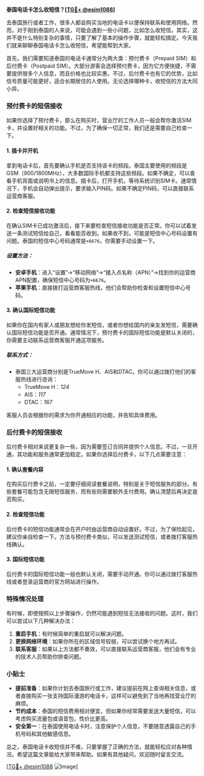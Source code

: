 **泰国电话卡怎么收短信？[[TG💪+ @esim1088](https://t.me/s/esim1088)]**

去泰国旅行或者工作，很多人都会购买当地的电话卡以便保持联系和使用网络。然而，对于刚到泰国的人来说，可能会遇到一些小问题，比如怎么收短信。其实，这并不是什么特别复杂的事情，只要了解了基本的操作步骤，就能轻松搞定。今天我们就来聊聊泰国电话卡怎么收短信，希望能帮到大家。

首先，我们需要知道泰国的电话卡通常分为两大类：预付费卡（Prepaid SIM）和后付费卡（Postpaid SIM）。大部分游客会选择预付费卡，因为它方便快捷，不需要提供很多个人信息，而且价格也比较实惠。不过，后付费卡也有它的优势，比如信号质量可能更好，适合长期居住的人使用。无论选择哪种卡，收短信的方法大同小异。

### 预付费卡的短信接收

如果你选择了预付费卡，那么在购买时，营业厅的工作人员一般会帮你激活SIM卡，并设置好相关的功能。不过，为了确保一切正常，我们还是需要自己检查一下。

#### 1. 插卡并开机
拿到电话卡后，首先要确认手机是否支持该卡的频段。泰国主要使用的频段是GSM（900/1800MHz），大多数国际手机都支持这些频段。如果不确定，可以查看手机背面或说明书上的信息。插卡后，打开手机，等待系统识别SIM卡。通常情况下，手机会自动弹出提示，要求输入PIN码。如果不确定PIN码，可以直接联系运营商客服。

#### 2. 检查短信接收功能
在确认SIM卡已成功激活后，接下来要检查短信接收功能是否正常。你可以试着发送一条测试短信给自己，看看能否收到。如果收不到，可能是短信中心号码设置有问题。泰国的短信中心号码通常是`+6676`，你需要手动设置一下。

##### 设置方法：
- **安卓手机**：进入“设置”→“移动网络”→“接入点名称（APN）”→找到你的运营商APN配置，确保短信中心号码为`+6676`。
- **苹果手机**：直接拨打运营商客服热线，他们会帮助你检查和设置短信中心号码。

#### 3. 确认国际短信功能
如果你在国内有家人或朋友想给你发短信，或者你想给国内的亲友发短信，需要确认国际短信功能是否开通。通常情况下，预付费卡的国际短信功能是默认关闭的，你需要主动联系运营商客服开通这项服务。

##### 联系方式：
- 泰国三大运营商分别是TrueMove H、AIS和DTAC。你可以通过拨打他们的客服热线进行咨询：
  - TrueMove H：*124*
  - AIS：*117*
  - DTAC：*167*

客服人员会根据你的需求为你开通相应的功能，并告知具体费用。

### 后付费卡的短信接收

后付费卡相对来说更复杂一些，因为需要签订合同并提供个人信息。不过，一旦开通，其功能和服务通常更加稳定。如果你选择后付费卡，以下几点需要注意：

#### 1. 确认套餐内容
在购买后付费卡之前，一定要仔细阅读套餐说明，特别是关于短信服务的部分。有些套餐可能包含无限短信服务，而有些则需要额外支付费用。确认清楚后再决定是否购买。

#### 2. 检查短信功能
后付费卡的短信功能通常会在开户时由运营商自动设置好。不过，为了保险起见，建议你亲自检查一下。方法与预付费卡类似，可以发送测试短信，或者拨打客服热线确认。

#### 3. 国际短信功能
后付费卡的国际短信功能一般也默认关闭，需要手动开通。你可以通过拨打客服热线或者登录运营商的官方网站进行操作。

### 特殊情况处理

有时候，即使按照以上步骤操作，仍然可能遇到短信无法接收的问题。这时，我们可以尝试以下几种解决办法：

1. **重启手机**：有时候简单的重启就可以解决问题。
2. **更换网络环境**：如果你所在的区域信号较弱，可以尝试换个地方再试。
3. **联系客服**：如果以上方法都不奏效，可以直接联系运营商客服，他们会有专业的技术人员帮助你排查问题。

### 小贴士

- **提前准备**：如果你计划去泰国旅行或工作，建议提前在网上查询相关信息，或者直接购买一张支持国际漫游的电话卡，这样可以避免到了当地再找营业厅的麻烦。
- **节约成本**：泰国的短信费用相对便宜，但如果你经常需要发送大量短信，可以考虑购买流量包或语音包，性价比更高。
- **安全第一**：在泰国使用电话卡时，注意保护个人信息，不要随意透露自己的手机号码和其他敏感信息。

总之，泰国电话卡收短信并不难，只要掌握了正确的方法，就能轻松应对各种情况。希望这篇文章能给大家带来帮助。如果有其他疑问，欢迎随时留言交流。

[[TG💪+ @esim1088](https://t.me/s/esim1088) ![Image](https://i.postimg.cc/4NQfJmqS/Snipaste-2025-05-13-00-14-12.png)]